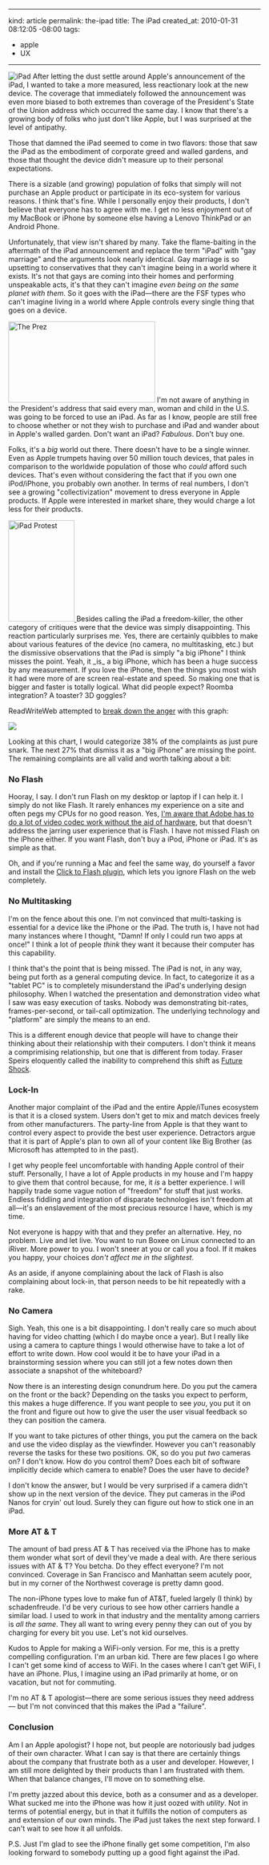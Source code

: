 -----
kind: article
permalink: the-ipad
title: The iPad
created_at: 2010-01-31 08:12:05 -08:00
tags:
- apple
- UX
-----
<img src="http://upload.wikimedia.org/wikipedia/commons/thumb/a/a0/IPad-01.jpg/250px-IPad-01.jpg" alt="iPad" class="left">
After letting the dust settle around Apple's announcement of the iPad,
I wanted to take a more measured, less reactionary look at the new
device. The coverage that immediately followed the announcement was
even more biased to both extremes than coverage of the President's
State of the Union address which occurred the same day. I know that
there's a growing body of folks who just don't like Apple, but I was
surprised at the level of antipathy.

Those that damned the iPad seemed to come in two flavors: those that
saw the iPad as the embodiment of corporate greed and walled gardens,
and those that thought the device didn't measure up to their personal
expectations.

There is a sizable (and growing) population of folks that simply will not
purchase an Apple product or participate in its eco-system for
various reasons. I think that's fine. While I personally enjoy their
products, I don't believe that everyone has to agree with me. I get no
less enjoyment out of my MacBook or iPhone by someone else having a
Lenovo ThinkPad or an Android Phone.

Unfortunately, that view isn't shared by many. Take the flame-baiting
in the aftermath of the iPad announcement and replace the term "iPad"
with "gay marriage" and the arguments look nearly identical. Gay
marriage is so upsetting to conservatives that they can't imagine
being in a world where it exists. It's not that gays are coming into
their homes and performing unspeakable acts, it's that they can't
imagine _even being on the same planet with them_. So it goes with the
iPad&mdash;there are the FSF types who can't imagine living in a world
where Apple controls every single thing that goes on a device.

<img
src="http://cache.gawker.com/assets/images/jalopnik/2009/02/obama-state-of-the-union.jpg"
alt="The Prez" class="left" style="height: 162px; width: 293px;"/>
I'm not aware of anything in the President's address that said every
man, woman and child in the U.S. was going to be forced to use an
iPad. As far as I know, people are still free to choose whether or not
they wish to purchase and iPad and wander about in Apple's walled
garden. Don't want an iPad? _Fabulous_. Don't buy one.

Folks, it's a _big_ world out there. There doesn't have to be a single
winner. Even as Apple trumpets having over 50 million touch devices,
that pales in comparison to the worldwide population of those who
_could_ afford such devices. That's even without considering the fact
that if you own one iPod/iPhone, you probably own another. In terms of
real numbers, I don't see a growing "collectivization" movement to dress
everyone in Apple products. If Apple were interested in market share,
they would charge a lot less for their products.

<a href="http://arstechnica.com/tech-policy/news/2010/01/protestors-ipad-is-nothing-more-than-a-golden-calf-of-drm.ars">
<img
src="http://static.arstechnica.com/01-27-2010/apple-ipad-protest.jpg"
alt="iPad Protest" class="right" style="width: 132px; height: 202px;"/>
</a>
Besides calling the iPad a freedom-killer, the other category of
critiques were that the device was simply disappointing. This reaction
particularly surprises me. Yes, there are certainly quibbles to make
about various features of the device (no camera, no multitasking,
etc.) but the dismissive observations that the iPad is simply "a big
iPhone" I think misses the point. Yeah, it _is_ a big iPhone, which
has been a huge success by any measurement. If you love the iPhone,
then the things you most wish it had were more of are screen
real-estate and speed. So making one that is bigger and faster is
totally logical. What did people expect? Roomba integration? A
toaster? 3D goggles?

<div style="clear: both;"></div>

ReadWriteWeb attempted to
[break down the
anger](http://www.readwriteweb.com/archives/how_to_hate_the_ipad_a_break-down_of_the_backlash.php#more
"How to Hate the iPad: A Break-Down of the Backlash")
with this graph:

[![](http://www.readwriteweb.com/images/NegativeiPadStory.jpg)](http://www.tweetpad.com "TweetPad")

Looking at this chart, I would categorize 38% of the complaints as
just pure snark. The next 27% that dismiss it as a "big iPhone" are
missing the point. The remaining complaints are all valid and worth
talking about a bit:

### No Flash
Hooray, I say. I don't run Flash on my desktop or laptop if I can help
it. I simply do not like Flash. It rarely enhances my experience on a
site and often pegs my CPUs for no good reason. Yes, [I'm aware that
Adobe has to do a lot of video codec work without the aid of
hardware](http://theflashblog.com/?p=1641), but that doesn't address
the jarring user experience that is Flash. I have not missed Flash on
the iPhone either. If you want Flash, don't buy a iPod, iPhone or
iPad. It's as simple as that.

Oh, and if you're running a Mac and feel the same way, do yourself a
favor and install the [Click to Flash
plugin](http://rentzsch.github.com/clicktoflash/), which lets you
ignore Flash on the web completely.

### No Multitasking
I'm on the fence about this one. I'm not convinced that multi-tasking
is essential for a device like the iPhone or the iPad. The truth is, I
have not had many instances where I thought, "Damn! If only I could
run two apps at once!" I think a lot of people _think_ they want it
because their computer has this capability.

I think that's the point that is being missed. The iPad is not, in any
way, being put forth as a general computing device. In fact, to
categorize it as a "tablet PC" is to completely misunderstand the
iPad's underlying design philosophy. When I watched the presentation
and demonstration video what I saw was easy execution of tasks. Nobody
was demonstrating bit-rates, frames-per-second, or tail-call
optimization. The underlying technology and "platform" are simply the
means to an end.

This is a different enough device that people will have to change
their thinking about their relationship with their computers. I don't
think it means a comprimising relationship, but one that is different
from today. Fraser Speirs eloquently called the inability to
comprehend this shift as [Future
Shock](http://speirs.org/blog/2010/1/29/future-shock.html).

### Lock-In
Another major complaint of the iPad and the entire Apple/iTunes
ecosystem is that it is a closed system. Users don't get to mix and
match devices freely from other manufacturers. The party-line from
Apple is that they want to control every aspect to provide the best
user experience. Detractors argue that it is part of Apple's plan to
own all of your content like Big Brother (as Microsoft has attempted
to in the past).

I get why people feel uncomfortable with handing Apple control of
their stuff. Personally, I have a lot of Apple products in my house
and I'm happy to give them that control because, for me, it _is_ a
better experience. I will happily trade some vague notion of "freedom"
for stuff that just works. Endless fiddling and integration of
disparate technologies isn't freedom at all&mdash;it's an enslavement
of the most precious resource I have, which is my time.

Not everyone is happy with that and they prefer an alternative. Hey,
no problem. Live and let live. You want to run Boxee on Linux
connected to an iRiver. More power to you. I won't sneer at you or
call you a fool. If it makes you happy, your choices _don't affect me
in the slightest_.

As an aside, if anyone complaining about the lack of Flash is also
complaining about lock-in, that person needs to be hit repeatedly with
a rake.

### No Camera
Sigh. Yeah, this one is a bit disappointing. I don't really care so
much about having for video chatting (which I do maybe once a
year). But I really like using a camera to capture things I would
otherwise have to take a lot of effort to write down. How cool would it
be to have your iPad in a brainstorming session where you can still
jot a few notes down then associate a snapshot of the whiteboard?

Now there is an interesting design conundrum here. Do you put the
camera on the front or the back? Depending on the tasks you expect to
perform, this makes a huge difference. If you want people to see
_you_, you put it on the front and figure out how to give the user
the user visual feedback so they can position the camera.

If you want to take pictures of other things, you put the camera on
the back and use the video display as the viewfinder. However you
can't reasonably reverse the tasks for these two positions. OK, so do
you put _two_ cameras on? I don't know. How do you control them? Does
each bit of software implicitly decide which camera to enable? Does
the user have to decide? 

I don't know the answer, but I would be very surprised if a camera
didn't show up in the next version of the device. They put cameras in the
iPod Nanos for cryin' out loud. Surely they can figure out how to
stick one in an iPad.

### More AT & T
The amount of bad press AT & T has received via the iPhone has to make
them wonder what sort of devil they've made a deal with. Are there
serious issues with AT & T? You betcha. Do they effect everyone? I'm
not convinced. Coverage in San Francisco and Manhattan seem acutely
poor, but in my corner of the Northwest coverage is pretty damn good.

The non-iPhone types love to make fun of AT&T, fueled largely (I think)
by schadenfreude. I'd be very curious to see how other carriers handle
a similar load. I used to work in that industry and the mentality
among carriers is _all the same_. They all want to wring every penny
they can out of you by charging for every bit you use. Let's not kid
ourselves. 

Kudos to Apple for making a WiFi-only version. For me, this is a
pretty compelling configuration. I'm an urban kid. There are few
places I go where I can't get some kind of access to WiFi. In the
cases where I can't get WiFi, I have an iPhone. Plus, I imagine using
an iPad primarily at home, or on vacation, but not for commuting.

I'm no AT & T apologist&mdash;there are some serious issues they need
address&mdash; but I'm not convinced that this makes the iPad a
"failure".

### Conclusion
Am I an Apple apologist? I hope not, but people are notoriously bad
judges of their own character. What I can say is that there are
certainly things about the company that frustrate both as a user and
developer. However, I am still more delighted by their products than I
am frustrated with them. When that balance changes, I'll move on to
something else.

I'm pretty jazzed about this device, both as a consumer and as a
developer. What sucked me into the iPhone was how it just oozed with
_utility_. Not in terms of potential energy, but in that it fulfills
the notion of computers as and extension of our own minds. The iPad
just takes the next step forward. I can't wait to see how it all
unfolds.

P.S. Just I'm glad to see the iPhone finally get some competition, I'm
also looking forward to somebody putting up a good fight against the
iPad. 

